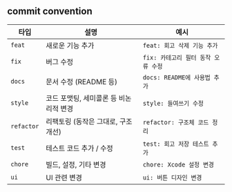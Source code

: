 ## commit convention


| 타입         | 설명                     | 예시                      |
| ---------- | ---------------------- | ----------------------- |
| `feat`     | 새로운 기능 추가              | `feat: 회고 삭제 기능 추가`     |
| `fix`      | 버그 수정                  | `fix: 카테고리 필터 동작 오류 수정` |
| `docs`     | 문서 수정 (README 등)       | `docs: README에 사용법 추가`  |
| `style`    | 코드 포맷팅, 세미콜론 등 비논리적 변경 | `style: 들여쓰기 수정`        |
| `refactor` | 리팩토링 (동작은 그대로, 구조 개선)  | `refactor: 구조체 코드 정리`   |
| `test`     | 테스트 코드 추가 / 수정         | `test: 회고 저장 테스트 추가`    |
| `chore`    | 빌드, 설정, 기타 변경          | `chore: Xcode 설정 변경`    |
| `ui`       | UI 관련 변경               | `ui: 버튼 디자인 변경`         |

